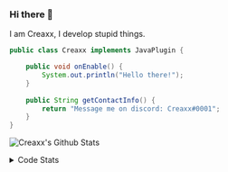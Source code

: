 ### Hi there 👋

I am Creaxx, I develop stupid things. 

```java
public class Creaxx implements JavaPlugin {

    public void onEnable() {
        System.out.println("Hello there!");
    }
    
    public String getContactInfo() {
        return "Message me on discord: Creaxx#0001";
    }
}
```

![Creaxx's Github Stats](https://github-readme-stats.vercel.app/api?username=CreaxxOG&show_icons=true&theme=dark&count_private=true)

<details>
  <summary>Code Stats</summary>

<!--START_SECTION:waka-->
![Code Time](http://img.shields.io/badge/Code%20Time-1%2C078%20hrs%2026%20mins-blue)

![Lines of code](https://img.shields.io/badge/From%20Hello%20World%20I%27ve%20Written-169%20lines%20of%20code-blue)

**🐱 My GitHub Data** 

> 🏆 117 Contributions in the Year 2023
 > 
> 📦 66.2 kB Used in GitHub's Storage 
 > 
> 🚫 Not Opted to Hire
 > 
> 📜 4 Public Repositories 
 > 
> 🔑 2 Private Repositories  
 > 
**I'm an Early 🐤** 

```text
🌞 Morning    53 commits     █░░░░░░░░░░░░░░░░░░░░░░░░   6.07% 
🌆 Daytime    454 commits    █████████████░░░░░░░░░░░░   52.0% 
🌃 Evening    347 commits    ██████████░░░░░░░░░░░░░░░   39.75% 
🌙 Night      19 commits     ░░░░░░░░░░░░░░░░░░░░░░░░░   2.18%

```
📅 **I'm Most Productive on Saturday** 

```text
Monday       78 commits     ██░░░░░░░░░░░░░░░░░░░░░░░   8.93% 
Tuesday      102 commits    ███░░░░░░░░░░░░░░░░░░░░░░   11.68% 
Wednesday    85 commits     ██░░░░░░░░░░░░░░░░░░░░░░░   9.74% 
Thursday     128 commits    ███░░░░░░░░░░░░░░░░░░░░░░   14.66% 
Friday       112 commits    ███░░░░░░░░░░░░░░░░░░░░░░   12.83% 
Saturday     243 commits    ███████░░░░░░░░░░░░░░░░░░   27.84% 
Sunday       125 commits    ███░░░░░░░░░░░░░░░░░░░░░░   14.32%

```


📊 **This Week I Spent My Time On** 

```text
💬 Programming Languages: 
Java                     21 hrs 20 mins      ██████████████████████░░░   90.72% 
Kotlin                   1 hr 33 mins        █░░░░░░░░░░░░░░░░░░░░░░░░   6.59% 
YAML                     16 mins             ░░░░░░░░░░░░░░░░░░░░░░░░░   1.18% 
XML                      11 mins             ░░░░░░░░░░░░░░░░░░░░░░░░░   0.83% 
IDEA_MODULE              2 mins              ░░░░░░░░░░░░░░░░░░░░░░░░░   0.19%

🔥 Editors: 
IntelliJ                 23 hrs 31 mins      █████████████████████████   100.0%

```

**I Mostly Code in Java** 

```text
Java                     13 repos            ████████████████░░░░░░░░░   65.0% 
Kotlin                   6 repos             ███████░░░░░░░░░░░░░░░░░░   30.0% 
EJS                      1 repo              █░░░░░░░░░░░░░░░░░░░░░░░░   5.0%

```



 Last Updated on 09/01/2023 01:38:47 UTC
<!--END_SECTION:waka-->
</details>
